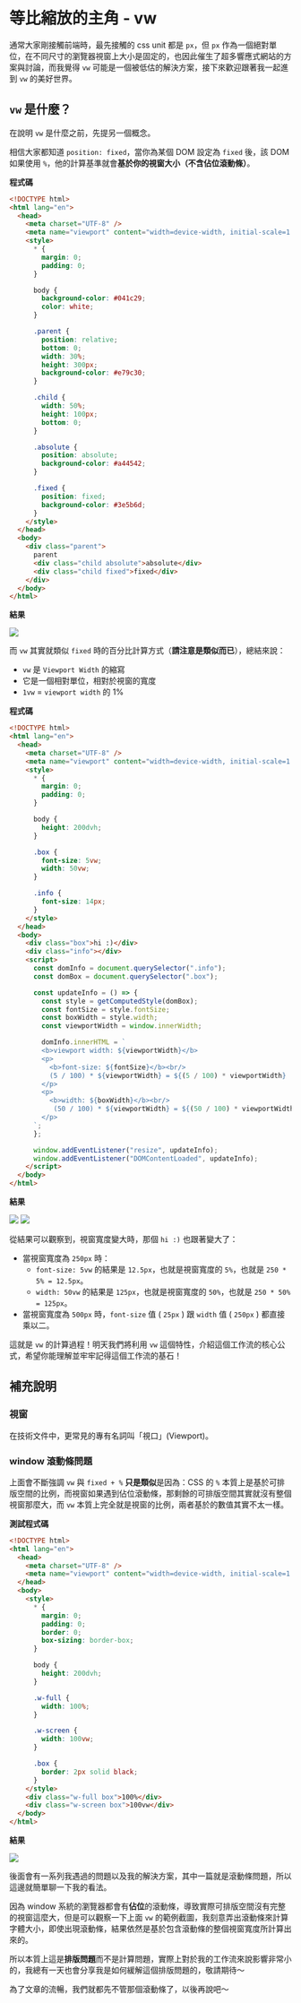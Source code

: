 # 等比縮放的主角 - vw

通常大家剛接觸前端時，最先接觸的 css unit 都是 `px`，但 `px` 作為一個絕對單位，在不同尺寸的瀏覽器視窗上大小是固定的，也因此催生了超多響應式網站的方案與討論，而我覺得 `vw` 可能是一個被低估的解決方案，接下來歡迎跟著我一起進到 `vw` 的美好世界。

## `vw` 是什麼？

在說明 `vw` 是什麼之前，先提另一個概念。

相信大家都知道 `position: fixed`，當你為某個 DOM 設定為 `fixed` 後，該 DOM 如果使用 `%`，他的計算基準就會**基於你的視窗大小（不含佔位滾動條）**。

**程式碼**

```html
<!DOCTYPE html>
<html lang="en">
  <head>
    <meta charset="UTF-8" />
    <meta name="viewport" content="width=device-width, initial-scale=1.0" />
    <style>
      * {
        margin: 0;
        padding: 0;
      }

      body {
        background-color: #041c29;
        color: white;
      }

      .parent {
        position: relative;
        bottom: 0;
        width: 30%;
        height: 300px;
        background-color: #e79c30;
      }

      .child {
        width: 50%;
        height: 100px;
        bottom: 0;
      }

      .absolute {
        position: absolute;
        background-color: #a44542;
      }

      .fixed {
        position: fixed;
        background-color: #3e5b6d;
      }
    </style>
  </head>
  <body>
    <div class="parent">
      parent
      <div class="child absolute">absolute</div>
      <div class="child fixed">fixed</div>
    </div>
  </body>
</html>
```

**結果**

![](./assets/fixed-percent.png)

而 `vw` 其實就類似 `fixed` 時的百分比計算方式（**請注意是類似而已**），總結來說：

- `vw` 是 `Viewport Width` 的縮寫
- 它是一個相對單位，相對於視窗的寬度
- `1vw` = `viewport width` 的 1%

**程式碼**

```html
<!DOCTYPE html>
<html lang="en">
  <head>
    <meta charset="UTF-8" />
    <meta name="viewport" content="width=device-width, initial-scale=1.0" />
    <style>
      * {
        margin: 0;
        padding: 0;
      }

      body {
        height: 200dvh;
      }

      .box {
        font-size: 5vw;
        width: 50vw;
      }

      .info {
        font-size: 14px;
      }
    </style>
  </head>
  <body>
    <div class="box">hi :)</div>
    <div class="info"></div>
    <script>
      const domInfo = document.querySelector(".info");
      const domBox = document.querySelector(".box");

      const updateInfo = () => {
        const style = getComputedStyle(domBox);
        const fontSize = style.fontSize;
        const boxWidth = style.width;
        const viewportWidth = window.innerWidth;

        domInfo.innerHTML = `
        <b>viewport width: ${viewportWidth}</b>
        <p>
          <b>font-size: ${fontSize}</b><br/>
          (5 / 100) * ${viewportWidth} = ${(5 / 100) * viewportWidth}
        </p>
        <p>
          <b>width: ${boxWidth}</b><br/>
           (50 / 100) * ${viewportWidth} = ${(50 / 100) * viewportWidth}
        </p>
      `;
      };

      window.addEventListener("resize", updateInfo);
      window.addEventListener("DOMContentLoaded", updateInfo);
    </script>
  </body>
</html>
```

**結果**

![](./assets/vw-250.png)
![](./assets/vw-500.png)

從結果可以觀察到，視窗寬度變大時，那個 `hi :)` 也跟著變大了：

- 當視窗寬度為 `250px` 時：
  - `font-size: 5vw` 的結果是 `12.5px`，也就是視窗寬度的 `5%`，也就是 `250 * 5% = 12.5px`。
  - `width: 50vw` 的結果是 `125px`，也就是視窗寬度的 `50%`，也就是 `250 * 50% = 125px`。
- 當視窗寬度為 `500px` 時，`font-size` 值 ( `25px` ) 跟 `width` 值 ( `250px` ) 都直接乘以二。

這就是 `vw` 的計算過程！明天我們將利用 `vw` 這個特性，介紹這個工作流的核心公式，希望你能理解並牢牢記得這個工作流的基石！

## 補充說明

### 視窗

在技術文件中，更常見的專有名詞叫「視口」(Viewport)。

### window 滾動條問題

上面會不斷強調 `vw` 與 `fixed + %` **只是類似**是因為：CSS 的 `%` 本質上是基於可排版空間的比例，而視窗如果遇到佔位滾動條，那剩餘的可排版空間其實就沒有整個視窗那麼大，而 `vw` 本質上完全就是視窗的比例，兩者基於的數值其實不太一樣。

**測試程式碼**

```html
<!DOCTYPE html>
<html lang="en">
  <head>
    <meta charset="UTF-8" />
    <meta name="viewport" content="width=device-width, initial-scale=1.0" />
  </head>
  <body>
    <style>
      * {
        margin: 0;
        padding: 0;
        border: 0;
        box-sizing: border-box;
      }

      body {
        height: 200dvh;
      }

      .w-full {
        width: 100%;
      }

      .w-screen {
        width: 100vw;
      }

      .box {
        border: 2px solid black;
      }
    </style>
    <div class="w-full box">100%</div>
    <div class="w-screen box">100vw</div>
  </body>
</html>
```

**結果**

![](./assets/scrollbar.gif)

後面會有一系列我遇過的問題以及我的解決方案，其中一篇就是滾動條問題，所以這邊就簡單聊一下我的看法。

因為 window 系統的瀏覽器都會有**佔位**的滾動條，導致實際可排版空間沒有完整的視窗這麼大，但是可以觀察一下上面 `vw` 的範例截圖，我刻意弄出滾動條來計算字體大小，即使出現滾動條，結果依然是基於包含滾動條的整個視窗寬度所計算出來的。

所以本質上這是**排版問題**而不是計算問題，實際上對於我的工作流來說影響非常小的，我總有一天也會分享我是如何緩解這個排版問題的，敬請期待～

為了文章的流暢，我們就都先不管那個滾動條了，以後再說吧～
